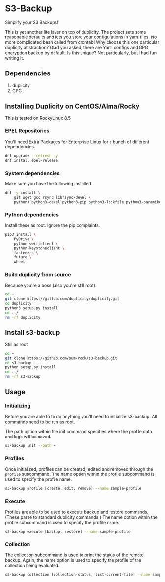 # S3-Backup

Simplify your S3 Backups!

This is yet another lite layer on top of duplicity. The project sets some reasonable
defaults and lets you store your configurations in yaml files. No more complicated bash
called from crontab! Why choose this one particular duplicity abstraction? Glad you
asked, there are Yaml configs and GPG encryption backup by default. Is this unique? Not
particularly, but I had fun writing it.

## Dependencies

1. duplicity
2. GPG

## Installing Duplicity on CentOS/Alma/Rocky

This is tested on RockyLinux 8.5

### EPEL Repositories

You'll need Extra Packages for Enterprise Linux for a bunch of different dependencies.

```bash
dnf upgrade --refresh -y
dnf install epel-release
```

### System dependencies

Make sure you have the following installed.

```bash
dnf -y install \
    git wget gcc rsync librsync-devel \
    python3 python3-devel python3-pip python3-lockfile python3-paramiko python3-boto3
```

### Python dependencies

Install these as root. Ignore the pip complaints.

```bash
pip3 install \ 
    PyDrive \
    python-swiftclient \
    python-keystoneclient \
    fasteners \
    future \
    wheel
```

### Build duplicity from source

Because you're a boss (also you're still root).

```bash
cd ~
git clone https://gitlab.com/duplicity/duplicity.git
cd duplicity
python3 setup.py install
cd ../
rm -rf duplicity
```

## Install s3-backup

Still as root

```bash
cd ~
git clone https://github.com/sum-rock/s3-backup.git
cd s3-backup
python setup.py install
cd ../
rm -rf s3-backup 
```

## Usage

### Initializing

Before you are able to to do anything you'll need to initialize s3-backup. All commands
need to be run as root.

The path option within the init command specifies where the profile data and logs will
be saved.

```bash
s3-backup init --path ~
```

### Profiles

Once initialized, profiles can be created, edited and removed through the `profile`
subcommand. The name option within the profile subcommand is used to specify the profile
name.

```bash
s3-backup profile [create, edit, remove] --name sample-profile
```

### Execute

Profiles are able to be used to execute backup and restore commands. (These parse to
standard duplicity commands.) The name option within the profile subcommand is used to
specify the profile name.

```bash
s3-backup execute [backup, restore] --name sample-profile
```

### Collection

The collection subcommand is used to print the status of the remote backup. Again, the
name option is used to specify the profile of the collection being evaluated.

```bash
s3-backup collection [collection-status, list-current-file] --name sample-profile
```
